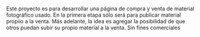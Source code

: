 Este proyecto es para desarrollar una página de compra y venta de material fotográfico usado.
En la primera etapa sólo será para publicar material propiio a la venta. Más adelante, la idea es agregar la posibilidad de que otros puedan subir su propio material a la venta.
Sin fines comerciales